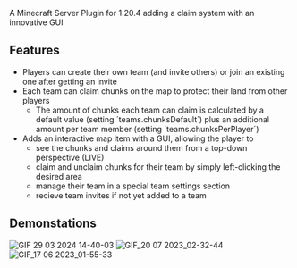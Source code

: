 A Minecraft Server Plugin for 1.20.4 adding a claim system with an innovative GUI

## Features
- Players can create their own team (and invite others) or join an existing one after getting an invite
- Each team can claim chunks on the map to protect their land from other players
  - The amount of chunks each team can claim is calculated by a default value (setting ´teams.chunksDefault´) plus an additional amount per team member (setting ´teams.chunksPerPlayer´)
- Adds an interactive map item with a GUI, allowing the player to
  - see the chunks and claims around them from a top-down perspective (LIVE)
  - claim and unclaim chunks for their team by simply left-clicking the desired area
  - manage their team in a special team settings section
  - recieve team invites if not yet added to a team

## Demonstations
![GIF 29 03 2024 14-40-03](https://github.com/user-attachments/assets/716980a6-71e2-4a04-b79b-cdd2d637fde3)
![GIF_20 07 2023_02-32-44](https://github.com/user-attachments/assets/3cf98fa2-b9aa-4b71-9b72-6adedf9916ea)
![GIF_17 06 2023_01-55-33](https://github.com/user-attachments/assets/55a88138-864d-4f67-9d66-24a46c7b42a6)
